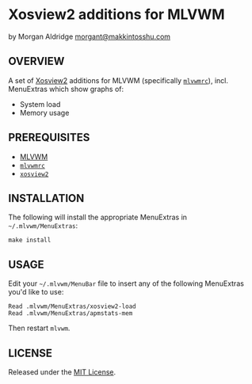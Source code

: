 # Xosview2 additions for MLVWM
by Morgan Aldridge <morgant@makkintosshu.com>

## OVERVIEW

A set of [Xosview2](http://xosview.sourceforge.net/) additions for MLVWM (specifically [`mlvwmrc`](https://github.com/morgant/mlvwmrc)), incl. MenuExtras which show graphs of:

* System load
* Memory usage

## PREREQUISITES

* [MLVWM](http://www2u.biglobe.ne.jp/~y-miyata/mlvwm.html)
* [`mlvwmrc`](https://github.com/morgant/mlvwmrc)
* [`xosview2`](http://xosview.sourceforge.net/)

## INSTALLATION

The following will install the appropriate MenuExtras in `~/.mlvwm/MenuExtras`:

    make install

## USAGE

Edit your `~/.mlvwm/MenuBar` file to insert any of the following MenuExtras you'd like to use:

    Read .mlvwm/MenuExtras/xosview2-load
    Read .mlvwm/MenuExtras/apmstats-mem

Then restart `mlvwm`.

## LICENSE

Released under the [MIT License](LICENSE).
